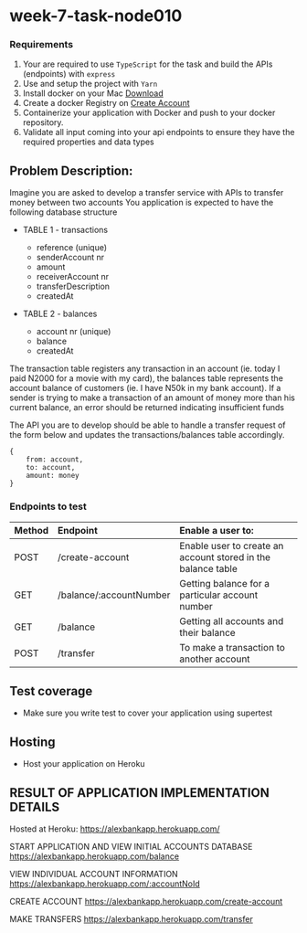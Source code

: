 # week-7-task-node010

### Requirements
1. Your are required to use `TypeScript` for the task and build the APIs (endpoints) with `express`
2. Use and setup the project with `Yarn`
3. Install docker on your Mac <a href="https://desktop.docker.com/mac/stable/Docker.dmg">Download</a>
4. Create a docker Registry on <a href="https://hub.docker.com/signup">Create Account</a>
5. Containerize your application with Docker and push to your docker repository.
6. Validate all input coming into your api endpoints to ensure they have the required properties and data types

## Problem Description:

Imagine you are asked to develop a transfer service with APIs to transfer money between two accounts
You application is expected to have the following database structure

- TABLE 1 - transactions
    - reference (unique)
    - senderAccount nr
    - amount
    - receiverAccount nr
    - transferDescription
    - createdAt

- TABLE 2 - balances
    - account nr (unique)
    - balance
    - createdAt

The transaction table registers any transaction in an account (ie. today I paid N2000 for a movie with my card), the balances table represents the account balance of customers (ie. I have N50k in my bank account). If a sender is trying to make a transaction of an amount of money more than his current balance, an error should be returned indicating insufficient funds

The API you are to develop should be able to handle a transfer request of the form below and updates the transactions/balances table accordingly.
```
{
    from: account,
    to: account,
    amount: money
}
```

### Endpoints to test

| Method       | Endpoint     | Enable a user to:    |
| :------------- | :---------- | :----------- |
| POST | /create-account  | Enable user to create an account stored in the balance table    |
| GET   | /balance/:accountNumber | Getting balance for a particular account number |
| GET   | /balance | Getting all accounts and their balance |
| POST   | /transfer | To make a transaction to another account |

## Test coverage
- Make sure you write test to cover your application using supertest

## Hosting
- Host your application on Heroku



## RESULT OF APPLICATION IMPLEMENTATION DETAILS

Hosted at Heroku:  https://alexbankapp.herokuapp.com/ 


START APPLICATION AND VIEW INITIAL ACCOUNTS DATABASE
 https://alexbankapp.herokuapp.com/balance


VIEW INDIVIDUAL ACCOUNT INFORMATION
 https://alexbankapp.herokuapp.com/:accountNoId


CREATE ACCOUNT
 https://alexbankapp.herokuapp.com/create-account


MAKE TRANSFERS
  https://alexbankapp.herokuapp.com/transfer

